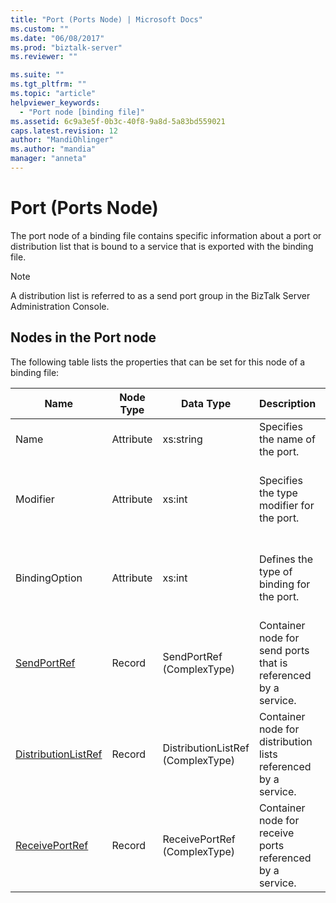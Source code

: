 ```yaml
---
title: "Port (Ports Node) | Microsoft Docs"
ms.custom: ""
ms.date: "06/08/2017"
ms.prod: "biztalk-server"
ms.reviewer: ""

ms.suite: ""
ms.tgt_pltfrm: ""
ms.topic: "article"
helpviewer_keywords: 
  - "Port node [binding file]"
ms.assetid: 6c9a3e5f-0b3c-40f8-9a8d-5a83bd559021
caps.latest.revision: 12
author: "MandiOhlinger"
ms.author: "mandia"
manager: "anneta"
---
```

# Port (Ports Node)
The port node of a binding file contains specific information about a port or distribution list that is bound to a service that is exported with the binding file.  

> [!NOTE]
>  A distribution list is referred to as a send port group in the BizTalk Server Administration Console.  

## Nodes in the Port node  
 The following table lists the properties that can be set for this node of a binding file:  


|                      <strong>Name</strong>                      | <strong>Node Type</strong> |    <strong>Data Type</strong>     |                  <strong>Description</strong>                  | <strong>Restrictions</strong> |                                                                                                 <strong>Comments</strong>                                                                                                 |
|-----------------------------------------------------------------|----------------------------|-----------------------------------|----------------------------------------------------------------|-------------------------------|---------------------------------------------------------------------------------------------------------------------------------------------------------------------------------------------------------------------------|
|                              Name                               |         Attribute          |             xs:string             |                Specifies the name of the port.                 |         Not required          |                                                                                                   Default value: empty                                                                                                    |
|                            Modifier                             |         Attribute          |              xs:int               |           Specifies the type modifier for the port.            |           Required            | Default value: none<br /><br /> Possible values include those available in the [Microsoft.BizTalk.ExplorerOM.PortModifier](http://msdn.microsoft.com/library/microsoft.biztalk.explorerom.portmodifier.aspx) enumeration. |
|                          BindingOption                          |         Attribute          |              xs:int               |           Defines the type of binding for the port.            |           Required            |  Default value: none<br /><br /> Possible values include those available in the [Microsoft.BizTalk.ExplorerOM.BindingType](http://msdn.microsoft.com/library/microsoft.biztalk.explorerom.bindingtype.aspx) enumeration.  |
|         [SendPortRef](../core/sendportref-port-node.md)         |           Record           |     SendPortRef (ComplexType)     | Container node for send ports that is referenced by a service. |         Not required          |                                                                                                   Default value: empty                                                                                                    |
| [DistributionListRef](../core/distributionlistref-port-node.md) |           Record           | DistributionListRef (ComplexType) | Container node for distribution lists referenced by a service. |         Not required          |                                                                                                   Default value: empty                                                                                                    |
|      [ReceivePortRef](../core/receiveportref-port-node.md)      |           Record           |   ReceivePortRef (ComplexType)    |   Container node for receive ports referenced by a service.    |         Not required          |                                                                                                   Default value: empty                                                                                                    |

